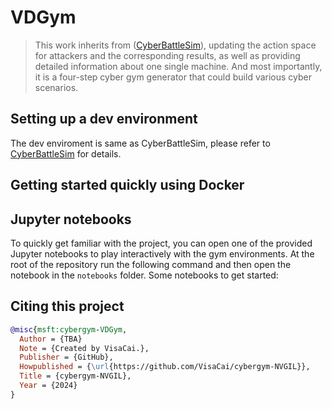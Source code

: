 ﻿# VDGym

> This work inherits from ([CyberBattleSim](https://github.com/microsoft/CyberBattleSim)), updating the action space for attackers and the corresponding results, as well as providing detailed information about one single machine. And most importantly, it is a four-step cyber gym generator that could build various cyber scenarios. 

## Setting up a dev environment

The dev enviroment is same as CyberBattleSim, please refer to [CyberBattleSim](https://github.com/microsoft/CyberBattleSim) for details. 

## Getting started quickly using Docker


## Jupyter notebooks

To quickly get familiar with the project, you can open one of the provided Jupyter notebooks to play interactively with
the gym environments. At the root of the repository run the following command and then open the notebook in the `notebooks` folder.
Some notebooks to get started:

## Citing this project

```bibtex
@misc{msft:cybergym-VDGym,
  Author = {TBA}
  Note = {Created by VisaCai.},
  Publisher = {GitHub},
  Howpublished = {\url{https://github.com/VisaCai/cybergym-NVGIL}},
  Title = {cybergym-NVGIL},
  Year = {2024}
}
```
